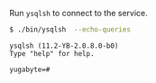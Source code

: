 Run `ysqlsh` to connect to the service.

```sh
$ ./bin/ysqlsh  --echo-queries
```

```
ysqlsh (11.2-YB-2.0.8.0-b0)
Type "help" for help.

yugabyte=#
```
